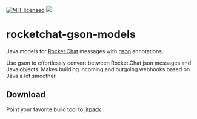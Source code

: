 [![MIT licensed](https://img.shields.io/badge/license-MIT-blue.svg)](https://github.com/gustavkarlsson/rocketchat-gson-models/blob/master/LICENSE)
[![](https://jitpack.io/v/gustavkarlsson/rocketchat-gson-models.svg)](https://jitpack.io/#gustavkarlsson/rocketchat-gson-models)

# rocketchat-gson-models
Java models for [Rocket.Chat](https://rocket.chat) messages with [gson](https://github.com/google/gson) annotations.

Use gson to effortlessly convert between Rocket.Chat json messages and Java objects. Makes building incoming and outgoing webhooks based on Java a lot smoother.

## Download
Point your favorite build tool to [jitpack](https://jitpack.io/#gustavkarlsson/rocketchat-gson-models)
